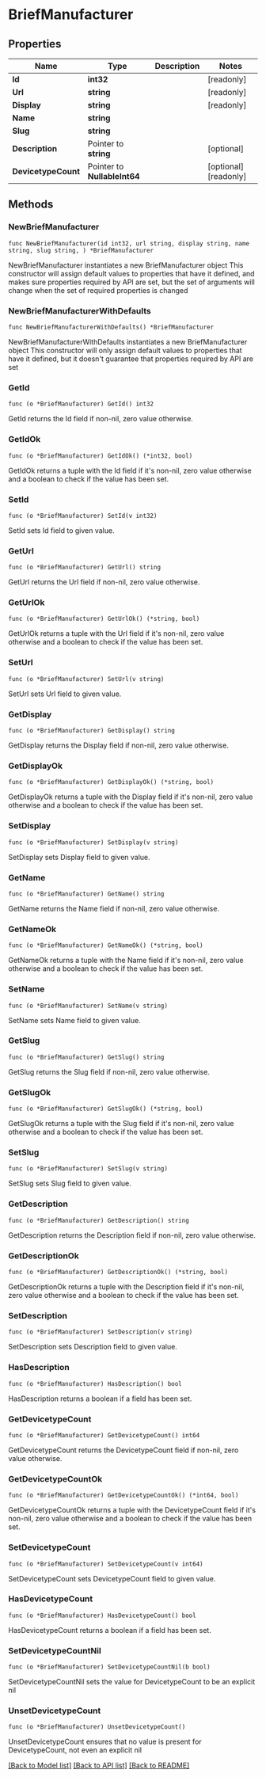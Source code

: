 # BriefManufacturer

## Properties

Name | Type | Description | Notes
------------ | ------------- | ------------- | -------------
**Id** | **int32** |  | [readonly] 
**Url** | **string** |  | [readonly] 
**Display** | **string** |  | [readonly] 
**Name** | **string** |  | 
**Slug** | **string** |  | 
**Description** | Pointer to **string** |  | [optional] 
**DevicetypeCount** | Pointer to **NullableInt64** |  | [optional] [readonly] 

## Methods

### NewBriefManufacturer

`func NewBriefManufacturer(id int32, url string, display string, name string, slug string, ) *BriefManufacturer`

NewBriefManufacturer instantiates a new BriefManufacturer object
This constructor will assign default values to properties that have it defined,
and makes sure properties required by API are set, but the set of arguments
will change when the set of required properties is changed

### NewBriefManufacturerWithDefaults

`func NewBriefManufacturerWithDefaults() *BriefManufacturer`

NewBriefManufacturerWithDefaults instantiates a new BriefManufacturer object
This constructor will only assign default values to properties that have it defined,
but it doesn't guarantee that properties required by API are set

### GetId

`func (o *BriefManufacturer) GetId() int32`

GetId returns the Id field if non-nil, zero value otherwise.

### GetIdOk

`func (o *BriefManufacturer) GetIdOk() (*int32, bool)`

GetIdOk returns a tuple with the Id field if it's non-nil, zero value otherwise
and a boolean to check if the value has been set.

### SetId

`func (o *BriefManufacturer) SetId(v int32)`

SetId sets Id field to given value.


### GetUrl

`func (o *BriefManufacturer) GetUrl() string`

GetUrl returns the Url field if non-nil, zero value otherwise.

### GetUrlOk

`func (o *BriefManufacturer) GetUrlOk() (*string, bool)`

GetUrlOk returns a tuple with the Url field if it's non-nil, zero value otherwise
and a boolean to check if the value has been set.

### SetUrl

`func (o *BriefManufacturer) SetUrl(v string)`

SetUrl sets Url field to given value.


### GetDisplay

`func (o *BriefManufacturer) GetDisplay() string`

GetDisplay returns the Display field if non-nil, zero value otherwise.

### GetDisplayOk

`func (o *BriefManufacturer) GetDisplayOk() (*string, bool)`

GetDisplayOk returns a tuple with the Display field if it's non-nil, zero value otherwise
and a boolean to check if the value has been set.

### SetDisplay

`func (o *BriefManufacturer) SetDisplay(v string)`

SetDisplay sets Display field to given value.


### GetName

`func (o *BriefManufacturer) GetName() string`

GetName returns the Name field if non-nil, zero value otherwise.

### GetNameOk

`func (o *BriefManufacturer) GetNameOk() (*string, bool)`

GetNameOk returns a tuple with the Name field if it's non-nil, zero value otherwise
and a boolean to check if the value has been set.

### SetName

`func (o *BriefManufacturer) SetName(v string)`

SetName sets Name field to given value.


### GetSlug

`func (o *BriefManufacturer) GetSlug() string`

GetSlug returns the Slug field if non-nil, zero value otherwise.

### GetSlugOk

`func (o *BriefManufacturer) GetSlugOk() (*string, bool)`

GetSlugOk returns a tuple with the Slug field if it's non-nil, zero value otherwise
and a boolean to check if the value has been set.

### SetSlug

`func (o *BriefManufacturer) SetSlug(v string)`

SetSlug sets Slug field to given value.


### GetDescription

`func (o *BriefManufacturer) GetDescription() string`

GetDescription returns the Description field if non-nil, zero value otherwise.

### GetDescriptionOk

`func (o *BriefManufacturer) GetDescriptionOk() (*string, bool)`

GetDescriptionOk returns a tuple with the Description field if it's non-nil, zero value otherwise
and a boolean to check if the value has been set.

### SetDescription

`func (o *BriefManufacturer) SetDescription(v string)`

SetDescription sets Description field to given value.

### HasDescription

`func (o *BriefManufacturer) HasDescription() bool`

HasDescription returns a boolean if a field has been set.

### GetDevicetypeCount

`func (o *BriefManufacturer) GetDevicetypeCount() int64`

GetDevicetypeCount returns the DevicetypeCount field if non-nil, zero value otherwise.

### GetDevicetypeCountOk

`func (o *BriefManufacturer) GetDevicetypeCountOk() (*int64, bool)`

GetDevicetypeCountOk returns a tuple with the DevicetypeCount field if it's non-nil, zero value otherwise
and a boolean to check if the value has been set.

### SetDevicetypeCount

`func (o *BriefManufacturer) SetDevicetypeCount(v int64)`

SetDevicetypeCount sets DevicetypeCount field to given value.

### HasDevicetypeCount

`func (o *BriefManufacturer) HasDevicetypeCount() bool`

HasDevicetypeCount returns a boolean if a field has been set.

### SetDevicetypeCountNil

`func (o *BriefManufacturer) SetDevicetypeCountNil(b bool)`

 SetDevicetypeCountNil sets the value for DevicetypeCount to be an explicit nil

### UnsetDevicetypeCount
`func (o *BriefManufacturer) UnsetDevicetypeCount()`

UnsetDevicetypeCount ensures that no value is present for DevicetypeCount, not even an explicit nil

[[Back to Model list]](../README.md#documentation-for-models) [[Back to API list]](../README.md#documentation-for-api-endpoints) [[Back to README]](../README.md)


